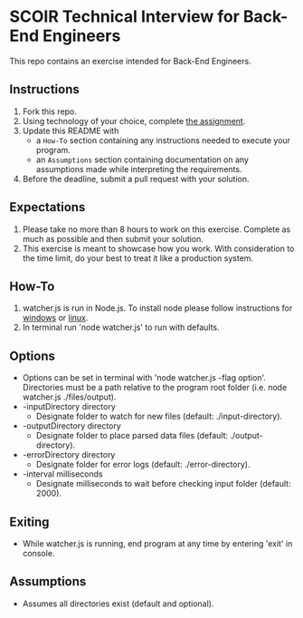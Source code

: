 # SCOIR Technical Interview for Back-End Engineers
This repo contains an exercise intended for Back-End Engineers.

## Instructions
1. Fork this repo.
1. Using technology of your choice, complete [the assignment](./Assignment.md).
1. Update this README with
    * a `How-To` section containing any instructions needed to execute your program.
    * an `Assumptions` section containing documentation on any assumptions made while interpreting the requirements.
1. Before the deadline, submit a pull request with your solution.

## Expectations
1. Please take no more than 8 hours to work on this exercise. Complete as much as possible and then submit your solution.
1. This exercise is meant to showcase how you work. With consideration to the time limit, do your best to treat it like a production system.

## How-To
1. watcher.js is run in Node.js. To install node please follow instructions for [windows](http://nodesource.com/blog/installing-nodejs-tutorial-windows/) or [linux](https://nodejs.org/en/download/package-manager/).
1. In terminal run 'node watcher.js' to run with defaults.

## Options

* Options can be set in terminal with 'node watcher.js -flag option'. Directories must be a path relative to the program root folder (i.e. node watcher.js ./files/output).
* -inputDirectory directory
  * Designate folder to watch for new files (default: ./input-directory).
* -outputDirectory directory
  * Designate folder to place parsed data files (default: ./output-directory).
* -errorDirectory directory
  * Designate folder for error logs (default: ./error-directory).
* -interval milliseconds
  * Designate milliseconds to wait before checking input folder (default: 2000).

## Exiting
* While watcher.js is running, end program at any time by entering 'exit' in console.

## Assumptions

* Assumes all directories exist (default and optional).
